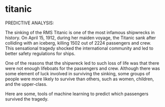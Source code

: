 # titanic
PREDICTIVE ANALYSIS:

The sinking of the RMS Titanic is one of the most infamous shipwrecks in history. 
On April 15, 1912, during her maiden voyage, 
the Titanic sank after colliding with an iceberg, killing 1502 out of 2224 passengers and crew. 
This sensational tragedy shocked the international community and led to better safety regulations for ships.

One of the reasons that the shipwreck led to such loss of life was that there were not enough lifeboats for the passengers and crew.
Although there was some element of luck involved in surviving the sinking, some groups of people were more likely to survive than others, 
such as women, children, and the upper-class.

Here are some, tools of machine learning to predict which passengers survived the tragedy.
